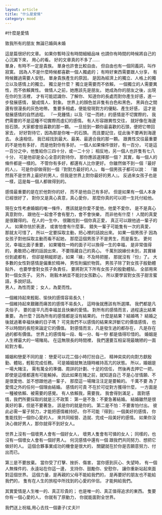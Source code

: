 ```yaml
---
layout: article
title: "什么是爱情"
category: mood
---
```

#什麼是愛情


致我所有的朋友
無論已婚與未婚


這是篇很好的文章。
如果你暫時沒有時間細細品味
也請你有時間的時候將自己的心沉澱下來，
用心的看。
好的文章真的不多了……            
單身，有時不一定是貴族。
單身也許會比較自由，
但自由也有一個同義詞，叫作寂寞。
因為人不是什麼時候都喜歡一個人獨處的；
有時好東西需要跟人分享，
有時候難過需要人安慰。
單身貴族產生的原因，
是因為經濟上的獨立、人格上的獨立以及感情上的獨立。
獨立是什麼？
獨立是需要而不依賴，
一個獨立的人需要異性，而不依賴異性。
做情人之前，她應該先是朋友。
她成為你的朋友之後，出現在你的生活裡，
才有可能認識你、了解你、
知道你的長處而對你產生好感，進一步發展感情，
變成情人、對象。
世界上的顏色並非隻有白色和黑色，
黑與白之間還有很漫長的灰色地帶。
隻要多相處，便能發現對方的優點、產生好感，
這才是發展感情的自然過程。
『一見鍾情』以及『從一而終』的感情是不切實際的，
我們需要的不是這種不切實際而虛幻的感情。
有人形容跟異性交往，
就好像在海邊撿石頭，大家都會撿喜歡的那一顆。
一旦撿到一顆你最喜歡的石頭，便把它帶回家去，
好好對待它，因為那是你唯一的石頭。
而且要記住，從此後不要再到海邊去。
永遠相信，
我已經找到最大、最美、最適合我的那一顆。
跟異性交往最重要的不是他有多好，
而是他對你有多好。
一個人如果條件很好，有一百分，
可是這一百分之中，他隻給你三四十分，或一二十分；
相反地，另一個人也許隻有七八十分，
可是他卻是全心全意的對待你，
那你應該選擇那一個？
其實，每一個人的條件都是一樣的。
不管你有多好，都還有人比你更好。
你雖然做不到一個『最好的人』，
可是你卻做得到一個『對對方最好的人』。
每一個男孩子都可以說：
『雖然我不是世界上最好的男人，但我是世界上對你最好的男人』。
反過來女孩子也是一樣，這是每一個人都做得到的。            

感情最重要的是在於他對你的好，
而不是他自己有多好。
但是如果有一個人本身已經很好了，
對你又是真心真意，真心愛你，
那麼你真的可以把一生托付給他。

現在女性考慮婚姻的唯一條件，
應該就是你愛不愛他，他愛不愛你，
是不是真心真意對你，
跟他在一起會不會有壓力，會不會快樂，
而非他有什麼！
人間的真愛是很難得的。
在人的一生中，
很難找到一個你真正愛，
真正可以跟他過一輩子的人。
如果你怯於表達，
或害怕會有什麼事，
錯失一輩子可能隻有一次的真愛，
那就太可惜了，
所以一定要採取主動，把心裡的話說出來。
如果一個男孩子
因為女孩子對他採取主動而看不起她，
那麼這個男孩子不是男生，而是畜生。
更何況，幸福比面子重要，
如果犧牲一時的面子可以換得一生的幸福，
是非常值得的，勇敢把心裡的話說出來，
不要隱藏自己的真心。
千萬別說緣份未到，其實緣份到處都有，
但卻是稍縱即逝，如果『緣』不及時把握，
那就沒有『份』了。
大多數的女性對感情是偏重於精神，
男性則偏於物質。
男孩子除了對女孩子殷勤體貼外，
也要學會對女孩子負責任，
要將對天下所有女孩子的殷勤體貼，
全部用來對一個女孩子。
另外，
剛毅木納並不能討女孩歡心，
所以要學習對女孩子甜言蜜語，多說好話。            
男人，為性而愛；
女人，為愛而性。

一個維持起來輕鬆、愉快的感情容易長久！            
一個維持起來艱難而痛苦的感情不易長久，
這時後就應該有所選擇。
我們都是凡夫俗子，
要的是平凡而幸福並且快樂的愛情。
對所有的感情而言，過程遠比結果重要。
為什麼？因為所有的感情都是沒有結果的。
什麼是結果？結婚嗎？
結婚之後就過著幸福快樂的日子嗎？
可見我們不以感情的結果來評斷它的價值感情，
也不以時間的長短來論定它的價值。
對感情而言，凡是發生過的都存在，
凡是存在過的都有價值。
世界上的感情每一段、每一分、每一秒
都是值得珍惜的。
婚姻是人生裡最大的一場賭局。
在這無限長的時間裡，
我們還要互相呈現最醜陋的一面給對方看。

婚姻和戀愛不同的是：
戀愛可以花二個小時打扮自己，
精神奕奕的向對方獻殷勤、體貼，輕鬆完成任務。
可是婚姻就無法隨時維持高亢的狀態。
所以，婚姻是一場大賭注，
需有萬全的準備、周詳的計劃、十足的信任，
然後再去押它一把，即使是這樣都還有可能輸掉。
因此如果在賭之前，就知道自己
不是心甘情願、不是很愛他、並不想跟他過一輩子，
那麼這一場賭注注定是要輸的。
千萬不要
為了愛情之外的任何一個理由結婚。
感情的可貴
不在於可從對方獲得什麼，
一方面是一種被依賴、被需要的感覺。
有人依賴我，需要我，
我會得到滿足
。
面對感情，我們所要採取的就是三不政策：
第一是不急：不要急著結婚。
結婚雖然是很美好的事，但是不要著急，
該是你的就是你的。
第二是不怕：不要害怕付出。
彼此必需一輩子努力，才能把感情維持好。
你不可能『得到』一個美好的感情，
你隻能找到一個你心愛的人，
來共同經營、造就、完成一段美好的感情。
如果你沒決心做好男人，那你就得不到好女人。

世界上沒有一個壞男人會有一個好女人，
壞男人隻會有可憐的女人；
同樣的，也沒有一個壞女人會有一個好男人。
何況感情中還有一個
跟我們共同努力、想把它做好的人。
這個合夥事業成功的機會是很大的，
關鍵就在於你是否願意努力、付出而已。

第三是不要放棄。
當你受了打擊、挫折、傷害，
當你感到灰心、失望時，
有一個人無條件的、永遠站在你這一邊，
支持你、鼓勵你、安慰你，
讓你重新站起來面對這個世界。
這個力量，是再親的父母不能給我們的，
是再要好的朋友也不能給我們的，
隻有在人生的旅程中所找到的心愛的伴侶，
才能夠給我們。

其實愛情是人生唯一的、真正珍貴的；
也是唯一的、真正值得追求的東西。
隻要你有一個心愛的人，
你就有了原動力，
你就能面對全世界。


我們送上祝福,用心去找一個妻子(丈夫)!!


	　
